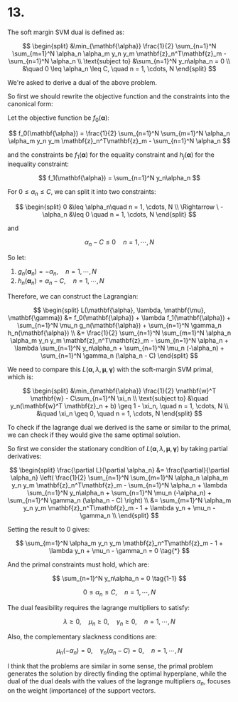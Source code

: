 # 13.

The soft margin SVM dual is defined as:

$$
\begin{split}
&\min_{\mathbf{\alpha}} \frac{1}{2} \sum_{n=1}^N \sum_{m=1}^N \alpha_n \alpha_m y_n y_m \mathbf{z}_n^T\mathbf{z}_m - \sum_{n=1}^N \alpha_n \\
\text{subject to} &\sum_{n=1}^N y_n\alpha_n = 0 \\
&\quad 0 \leq \alpha_n \leq C, \quad n = 1, \cdots, N
\end{split}
$$

We're asked to derive a dual of the above problem.

So first we should rewrite the objective function and the constraints into the canonical form:

Let the objective function be $f_0(\mathbf{\alpha})$:

$$
f_0(\mathbf{\alpha}) = \frac{1}{2} \sum_{n=1}^N \sum_{m=1}^N \alpha_n \alpha_m y_n y_m \mathbf{z}_n^T\mathbf{z}_m - \sum_{n=1}^N \alpha_n
$$

and the constraints be $f_1(\mathbf{\alpha})$ for the equality constraint and $h_j(\mathbf{\alpha})$ for the inequality constraint:

$$
f_1(\mathbf{\alpha}) = \sum_{n=1}^N y_n\alpha_n
$$

For $0 \leq \alpha_n \leq C$, we can split it into two constraints:

$$
\begin{split}
0 &\leq \alpha_n\quad n = 1, \cdots, N \\
\Rightarrow \ -\alpha_n &\leq 0 \quad n = 1, \cdots, N
\end{split}
$$

and

$$
\alpha_n - C \leq 0 \quad n = 1, \cdots, N 
$$

So let:

1. $g_n(\mathbf{\alpha}_n) =  -\alpha_n, \quad n = 1, \cdots, N$
2. $h_n(\mathbf{\alpha}_n) = \alpha_n - C, \quad n = 1, \cdots, N$

Therefore, we can construct the Lagrangian:

$$
\begin{split}
L(\mathbf{\alpha}, \lambda, \mathbf{\mu}, \mathbf{\gamma}) &= f_0(\mathbf{\alpha}) +  \lambda f_1(\mathbf{\alpha}) + \sum_{n=1}^N \mu_n g_n(\mathbf{\alpha}) + \sum_{n=1}^N \gamma_n h_n(\mathbf{\alpha}) \\
&= \frac{1}{2} \sum_{n=1}^N \sum_{m=1}^N \alpha_n \alpha_m y_n y_m \mathbf{z}_n^T\mathbf{z}_m - \sum_{n=1}^N \alpha_n +  \lambda \sum_{n=1}^N y_n\alpha_n + \sum_{n=1}^N \mu_n (-\alpha_n) + \sum_{n=1}^N \gamma_n (\alpha_n - C)
\end{split}
$$

We need to compare this $L(\mathbf{\alpha}, \lambda, \mathbf{\mu}, \mathbf{\gamma})$ with the soft-margin SVM primal, which is:

$$
\begin{split}
&\min_{\mathbf{\alpha}} \frac{1}{2} \mathbf{w}^T \mathbf{w} - C\sum_{n=1}^N \xi_n \\
\text{subject to} &\quad y_n(\mathbf{w}^T \mathbf{z}_n + b) \geq 1 - \xi_n, \quad n = 1, \cdots, N \\
&\quad \xi_n \geq 0, \quad n = 1, \cdots, N
\end{split}
$$

To check if the lagrange dual we derived is the same or similar to the primal, we can check if they would give the same optimal solution.

So first we consider the stationary condition of $L(\mathbf{\alpha}, \lambda, \mathbf{\mu}, \mathbf{\gamma})$ by taking partial derivatives:

$$
\begin{split}
\frac{\partial L}{\partial \alpha_n} 
&= \frac{\partial}{\partial \alpha_n} \left( \frac{1}{2} \sum_{n=1}^N \sum_{m=1}^N \alpha_n \alpha_m y_n y_m \mathbf{z}_n^T\mathbf{z}_m - \sum_{n=1}^N \alpha_n + \lambda \sum_{n=1}^N y_n\alpha_n + \sum_{n=1}^N \mu_n (-\alpha_n) + \sum_{n=1}^N \gamma_n (\alpha_n - C) \right) \\
&=  \sum_{m=1}^N \alpha_m y_n y_m \mathbf{z}_n^T\mathbf{z}_m - 1 + \lambda y_n + \mu_n - \gamma_n \\
\end{split}
$$

Setting the result to $0$ gives:

$$
\sum_{m=1}^N \alpha_m y_n y_m \mathbf{z}_n^T\mathbf{z}_m - 1 + \lambda y_n + \mu_n - \gamma_n = 0
\tag{*}
$$

And the primal constraints must hold, which are:

$$
\sum_{n=1}^N y_n\alpha_n = 0
\tag{1-1}
$$

$$
0 \leq \alpha_n \leq C, \quad n = 1, \cdots, N
\tag{1-2}
$$

The dual feasibility requires the lagrange multipliers to satisfy:

$$
\lambda \geq 0, \quad \mu_n \geq 0, \quad \gamma_n \geq 0, \quad n = 1, \cdots, N
\tag{2}
$$

Also, the complementary slackness conditions are:

$$
\mu_n (-\alpha_n) = 0, \quad \gamma_n (\alpha_n - C) = 0, \quad n = 1, \cdots, N
\tag{3}
$$



I think that the problems are similar in some sense, the primal problem generates the solution by directly finding the optimal hyperplane, while the dual of the dual deals with the values of the lagrange multipliers $\alpha_n$, focuses on the weight (importance) of the support vectors.

